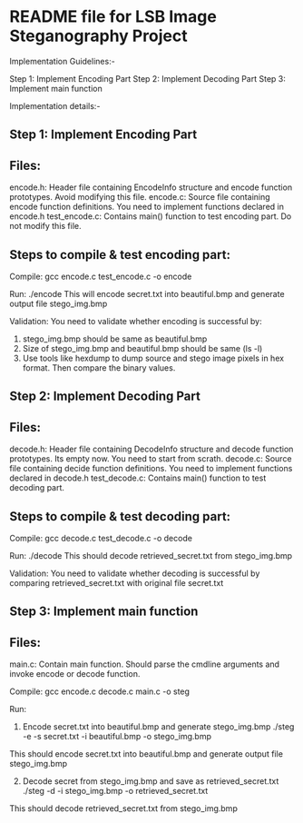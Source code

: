 README file for LSB Image Steganography Project
================================================

Implementation Guidelines:-

Step 1: Implement Encoding Part
Step 2: Implement Decoding Part
Step 3: Implement main function

Implementation details:-

Step 1: Implement Encoding Part
--------------------------------
Files:
------
encode.h: Header file containing EncodeInfo structure and encode function prototypes. Avoid modifying this file.
encode.c: Source file containing encode function definitions. You need to implement functions declared in encode.h
test_encode.c: Contains main() function to test encoding part. Do not modify this file.

Steps to compile & test encoding part:
--------------------------------------
Compile:
gcc encode.c test_encode.c -o encode

Run:
./encode
This will encode secret.txt into beautiful.bmp and generate output file stego_img.bmp

Validation:
You need to validate whether encoding is successful by:
1. stego_img.bmp should be same as beautiful.bmp
2. Size of stego_img.bmp and beautiful.bmp should be same (ls -l)
3. Use tools like hexdump to dump source and stego image pixels in hex format. Then compare the binary values.

Step 2: Implement Decoding Part
--------------------------------
Files:
------
decode.h: Header file containing DecodeInfo structure and decode function prototypes. Its empty now. You need to start from scrath.
decode.c: Source file containing decide function definitions. You need to implement functions declared in decode.h
test_decode.c: Contains main() function to test decoding part. 

Steps to compile & test decoding part:
--------------------------------------
Compile:
gcc decode.c test_decode.c -o decode

Run:
./decode
This should decode retrieved_secret.txt from stego_img.bmp

Validation:
You need to validate whether decoding is successful by comparing retrieved_secret.txt with original file secret.txt


Step 3: Implement main function
--------------------------------
Files:
------
main.c: Contain main function. Should parse the cmdline arguments and invoke encode or decode function.

Compile:
gcc encode.c decode.c main.c -o steg

Run:
1. Encode secret.txt into beautiful.bmp and generate stego_img.bmp
./steg -e -s secret.txt -i beautiful.bmp -o stego_img.bmp

This should encode secret.txt into beautiful.bmp and generate output file stego_img.bmp

2. Decode secret from stego_img.bmp and save as retrieved_secret.txt
./steg -d -i stego_img.bmp -o retrieved_secret.txt

This should decode retrieved_secret.txt from stego_img.bmp
